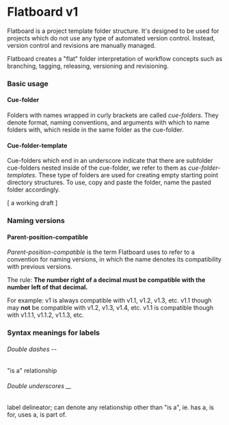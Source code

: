 # Flatboard v1
Flatboard is a project template folder structure. It's designed to be used for projects which do not use any type of automated version control. Instead, version control and revisions are manually managed. 

Flatboard creates a "flat" folder interpretation of workflow concepts such as branching, tagging, releasing, versioning and revisioning.


### Basic usage
#### Cue-folder
Folders with names wrapped in curly brackets are called *cue-folders*. They denote format, naming conventions, and arguments with which to name folders with, which reside in the same folder as the cue-folder.

#### Cue-folder-template
Cue-folders which end in an underscore indicate that there are subfolder cue-folders nested inside of the cue-folder, we refer to them as *cue-folder-templates*. These type of folders are used for creating empty starting point directory structures. To use, copy and paste the folder, name the pasted folder accordingly.

[ a working draft ]


### Naming versions
#### Parent-position-compatible
*Parent-position-compatible* is the term Flatboard uses to refer to a convention for naming versions, in which the name denotes its compatibility with previous versions. 

The rule:
**The number right of a decimal must be compatible with the number left of that decimal.**

For example:
v1 is always compatible with v1.1, v1.2, v1.3, etc.
v1.1 though may **not** be compatible with v1.2, v1.3, v1.4, etc.
v1.1 is compatible though with v1.1.1, v1.1.2, v1.1.3, etc.


### Syntax meanings for labels
###### Double dashes -- 
"is a" relationship

###### Double underscores __
label delineator; can denote any relationship other than "is a", ie. has a, is for, uses a, is part of.
